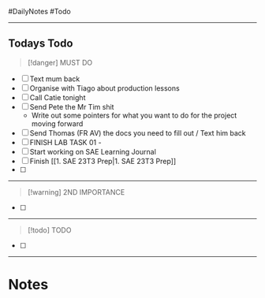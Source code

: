 #DailyNotes #Todo 
- - -
## Todays Todo
>[!danger] MUST DO

- [ ] Text mum  back
- [ ] Organise with Tiago about production lessons
- [ ] Call Catie tonight
- [ ] Send Pete the Mr Tim shit
	- Write out some pointers for what you want to do for the project moving forward
- [ ] Send Thomas (FR AV) the docs you need to fill out / Text him back
- [ ] FINISH LAB TASK 01 - 
- [ ] Start working on SAE Learning Journal
- [ ] Finish [[1. SAE 23T3 Prep|1. SAE 23T3 Prep]]
- [ ] 

- - -
>[!warning] 2ND IMPORTANCE

- [ ] 

- - -
>[!todo] TODO

- [ ] 

- - -
# Notes


